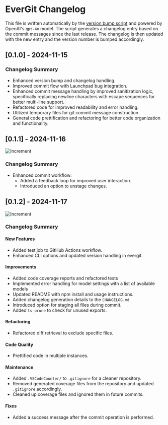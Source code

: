# EverGit Changelog

This file is written automatically by the [version bump script](version-bump.ts) and powered by OpenAI's `gpt-4o` model. The script generates a changelog entry based on the commit messages since the last release. The changelog is then updated with the new entry and the version number is bumped accordingly.

## [0.1.0] - 2024-11-15

### Changelog Summary

-   Enhanced version bump and changelog handling.
-   Improved commit flow with Launchpad bug integration.
-   Enhanced commit message handling by improved sanitization logic, specifically replacing newline characters with escape sequences for better multi-line support.
-   Refactored code for improved readability and error handling.
-   Utilized temporary files for git commit message construction.
-   General code prettification and refactoring for better code organization and functionality.

## [0.1.1] - 2024-11-16

![Increment](https://img.shields.io/badge/patch-purple)

### Changelog Summary

-   Enhanced commit workflow:
    -   Added a feedback loop for improved user interaction.
    -   Introduced an option to unstage changes.

## [0.1.2] - 2024-11-17

![Increment](https://img.shields.io/badge/patch-purple)

### Changelog Summary

#### New Features

-   Added test job to GitHub Actions workflow.
-   Enhanced CLI options and updated version handling in evergit.

#### Improvements

-   Added code coverage reports and refactored tests
-   Implemented error handling for model settings with a list of available models
-   Updated README with npm install and usage instructions.
-   Added changelog generation details to the `CHANGELOG.md`.
-   Introduced option for staging all files during commit.
-   Added `ts-prune` to check for unused exports.

#### Refactoring

-   Refactored diff retrieval to exclude specific files.

#### Code Quality

-   Prettified code in multiple instances.

#### Maintenance

-   Added `.VSCodeCounter/` to `.gitignore` for a cleaner repository.
-   Removed generated coverage files from the repository and updated `.gitignore` accordingly.
-   Cleaned up coverage files and ignored them in future commits.

#### Fixes

-   Added a success message after the commit operation is performed.
